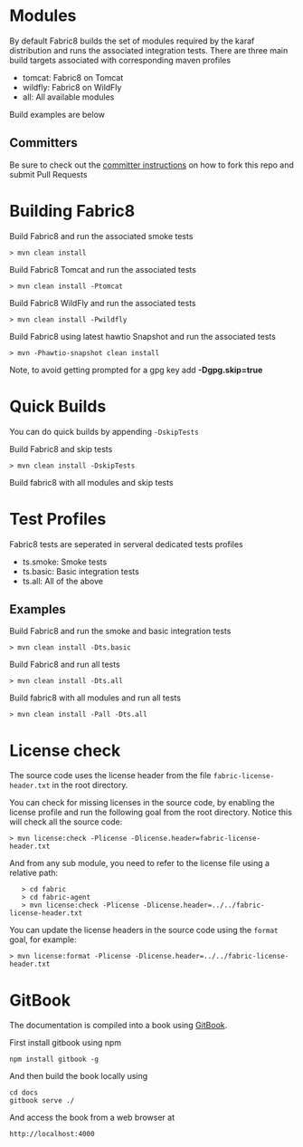 Modules
===================

By default Fabric8 builds the set of modules required by the karaf distribution and runs the associated integration tests.
There are three main build targets associated with corresponding maven profiles

* tomcat: Fabric8 on Tomcat 
* wildfly: Fabric8 on WildFly
* all: All available modules

Build examples are below

Committers
----------

Be sure to check out the [committer instructions](http://174.129.32.31:8080/) on how to fork this repo and submit Pull Requests

Building Fabric8
============

Build Fabric8 and run the associated smoke tests

    > mvn clean install
    
Build Fabric8 Tomcat and run the associated tests

    > mvn clean install -Ptomcat
    
Build Fabric8 WildFly and run the associated tests

    > mvn clean install -Pwildfly
    
Build Fabric8 using latest hawtio Snapshot and run the associated tests

    > mvn -Phawtio-snapshot clean install

Note, to avoid getting prompted for a gpg key add **-Dgpg.skip=true**

Quick Builds
==========

You can do quick builds by appending `-DskipTests`

Build Fabric8 and skip tests

    > mvn clean install -DskipTests

Build fabric8 with all modules and skip tests

Test Profiles
==========

Fabric8 tests are seperated in serveral dedicated tests profiles

* ts.smoke:   Smoke tests
* ts.basic:   Basic integration tests
* ts.all:     All of the above

Examples
--------

Build Fabric8 and run the smoke and basic integration tests

    > mvn clean install -Dts.basic
    
Build Fabric8 and run all tests

    > mvn clean install -Dts.all
    
Build fabric8 with all modules and run all tests

    > mvn clean install -Pall -Dts.all
    

License check
=============

The source code uses the license header from the file ```fabric-license-header.txt``` in the root directory.

You can check for missing licenses in the source code, by enabling the license profile and run the following goal from the root directory. Notice this will check all the source code:

    > mvn license:check -Plicense -Dlicense.header=fabric-license-header.txt

And from any sub module, you need to refer to the license file using a relative path:

```
   > cd fabric
   > cd fabric-agent
   > mvn license:check -Plicense -Dlicense.header=../../fabric-license-header.txt 
```

You can update the license headers in the source code using the ```format``` goal, for example:

    > mvn license:format -Plicense -Dlicense.header=../../fabric-license-header.txt 


GitBook
=======

The documentation is compiled into a book using [GitBook](https://github.com/GitbookIO/gitbook).

First install gitbook using npm

    npm install gitbook -g

And then build the book locally using

    cd docs
    gitbook serve ./

And access the book from a web browser at

    http://localhost:4000

    